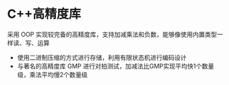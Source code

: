 # C++高精度库
采用 OOP 实现较完备的高精度库，支持加减乘法和负数，能够像使用内置类型一样读、写、运算
- 使用二进制压缩的方式进行存储，利用有限状态机进行编码设计
- 与著名的高精度库 GMP 进行对拍测试，加减法比GMP实现平均快1个数量级，乘法平均慢2个数量级